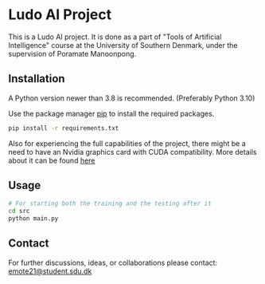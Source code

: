 # Ludo AI Project

This is a Ludo AI project. It is done as a part of "Tools of Artificial Intelligence" course at the University of Southern Denmark, under the supervision of Poramate Manoonpong. 

## Installation

A Python version newer than 3.8 is recommended. (Preferably Python 3.10)

Use the package manager [pip](https://pip.pypa.io/en/stable/) to install the required packages.

```bash
pip install -r requirements.txt
```

Also for experiencing the full capabilities of the project, there might be a need to have an Nvidia graphics card with CUDA compatibility. More details about it can be found [here](https://developer.nvidia.com/cuda-gpus)

## Usage

```bash
# For starting both the training and the testing after it
cd src
python main.py

```

## Contact

For further discussions, ideas, or collaborations please contact: [emote21@student.sdu.dk](mailto:emote21@student.sdu.dk)
